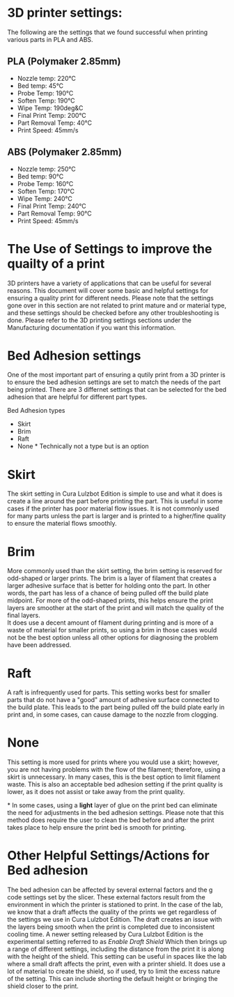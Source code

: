 # 3D printer settings:

The following are the settings that we found successful when printing various parts in PLA and ABS.

## PLA (Polymaker 2.85mm)
- Nozzle temp: 220&deg;C
- Bed temp: 45&deg;C
- Probe Temp: 190&deg;C
- Soften Temp: 190&deg;C
- Wipe Temp: 190deg&C
- Final Print Temp: 200&deg;C
- Part Removal Temp: 40&deg;C
- Print Speed: 45mm/s

## ABS (Polymaker 2.85mm)
- Nozzle temp:  250&deg;C
- Bed temp: 90&deg;C
- Probe Temp: 160&deg;C
- Soften Temp: 170&deg;C
- Wipe Temp: 240&deg;C
- Final Print Temp: 240&deg;C
- Part Removal Temp: 90&deg;C
- Print Speed: 45mm/s


# The Use of Settings to improve the quailty of a print
3D printers have a variety of applications that can be useful for several reasons. This document will cover some basic and helpful settings for 
ensuring a quality print for different needs. Please note that the settings gone over in this section are not related to print mature and or material type, and these settings should be checked before any other troubleshooting is done. Please refer to the 3D printing settings sections under the Manufacturing documentation if you want this information. 

# Bed Adhesion settings 
One of the most important part of ensuring a qutily print from a 3D printer is to ensure the bed adhesion settings are set to match the needs of the part being printed. 
There are 3 differnet settings that can be selected for the bed adhesion that are helpful for different part types. 

Bed Adhesion types
* Skirt
* Brim 
* Raft 
* None \* Technically not a type but is an option 

# Skirt 
The skirt setting in Cura Lulzbot Edition is simple to use and what it does is create a line around the part before printing the part. This is useful in some cases if 
the printer has poor material flow issues. It is not commonly used for many parts unless the part is larger and is printed to a higher/fine quality to ensure the material flows smoothly. 


# Brim 
More commonly used than the skirt setting, the brim setting is reserved for odd-shaped or larger prints. The brim is a layer of filament that creates a larger adhesive surface that is better for holding onto the part. In other words, the part has less of a chance of being pulled off the build plate midpoint. For more of the odd-shaped prints, this helps ensure the print layers are smoother at the start of the print and will match the quality of the final layers.   
It does use a decent amount of filament during printing and is more of a waste of material for smaller prints, so using a brim in those cases would not be the best option unless all other options for diagnosing the problem have been addressed. 


# Raft
A raft is infrequently used for parts. This setting works best for smaller parts that do not have a "good" amount of adhesive surface connected to the build plate. This leads to the part being pulled off the build plate early in print and, in some cases, can cause damage to the nozzle from clogging. 

# None 
This setting is more used for prints where you would use a skirt; however, you are not having problems with the flow of the filament; therefore, using a skirt is unnecessary. In many cases, this is the best option to limit filament waste. This is also an acceptable bed adhesion setting if the print quality is lower, as it does not assist or take away from the print quality. 


\* In some cases, using a **light** layer of glue on the print bed can eliminate the need for adjustments in the bed adhesion settings. Please note that this method does require the user to clean the bed before and after the print takes place to help ensure the print bed is smooth for printing. 


# **Other Helpful Settings/Actions for Bed adhesion** 
The bed adhesion can be affected by several external factors and the g code settings set by the slicer. These external factors result from the environment in which the printer is stationed to print. In the case of the lab, we know that a draft affects the quality of the prints we get regardless of the settings we use in Cura Lulzbot Edition. The draft creates an issue with the layers being smooth when the print is completed due to inconsistent cooling time. A newer setting released by Cura Lulzbot Edition is the experimental setting referred to as *Enable Draft Shield* Which then brings up a range of different settings, including the distance from the print it is along with the height of the shield. 
This setting can be useful in spaces like the lab where a small draft affects the print, even with a printer shield. It does use a lot of material to create the shield, so if used, try to limit the excess nature of the setting. This can include shorting the default height or bringing the shield closer to the print.  
